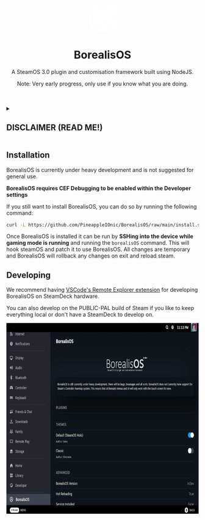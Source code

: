 <p align="center">
<img width="75px" src="./assets/lambda.png" align="center"></img>
</p>
<h1 align="center">BorealisOS</h1>
<p align="center">A SteamOS 3.0 plugin and customisation framework built using NodeJS.</p>

<p align="center">Note: Very early progress, only use if you know what you are doing.</p>

<br>
<br>

<details>
<summary>
<h2>DISCLAIMER (READ ME!)</h22>
</summary>

```
BorealisOS is a plugin manager that gives (currently) unrestricted access to SteamOS's JavaScript instance. 

Valve binds all SteamOS system functions to this JavaScript instance. Treat installing BorealisOS plugins like installing 
apps that require administrator rights because they quite literally can perform administrator actions without you even 
knowing.

Make sure you review all plugins you install and DO NOT install any plugins you do not inherently trust. Anything with
obfuscation or not very readable code is a big red flag. It would take not even 20 lines of JavaScript to steal your
account token and factory reset the device.

We are not responsible for any device damage caused by using BorealisOS.
```

</details>

<h2>Installation</h2>
BorealisOS is currently under heavy development and is not suggested for general use.

__BorealisOS requires CEF Debugging to be enabled within the Developer settings__

If you still want to install BorealisOS, you can do so by running the following command:

```sh
curl -L https://github.com/PineappleIOnic/BorealisOS/raw/main/install.sh | sh
```

Once BorealisOS is installed it can be run by __SSHing into the device while gaming mode is running__ and running the `borealisOS` command.
This will hook steamOS and patch it to use BorealisOS. All changes are temporary and BorealisOS will rollback any changes on exit and reload steam.

## Developing
We recommend having [VSCode's Remote Explorer extension](https://code.visualstudio.com/docs/remote/ssh) for developing BorealisOS on SteamDeck hardware.

You can also develop on the PUBLIC-PAL build of Steam if you like to keep everything local or don't have a SteamDeck to develop on.

<p align="center">
<img height="500px" src="./assets/settingsPage.jpg" align="center"></img>
</p>